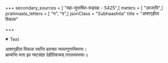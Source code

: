 +++
secondary_sources = [ "महा-सुभाषित-सङ्ग्रहः - 5425",]
meters = [ "उपजाति",]
pratimaala_letters = [ "भ", "व",]
jsonClass = "Subhaashita"
title = "आशागृहीता विकला"

+++

<details open><summary>Text</summary>

आशागृहीता विकला भवन्ति हतत्रपा न्यस्तगुणाभिमानाः।  
भ्राम्यन्ति मत्ता इव नष्टसंज्ञा देहीतिवाचस् तरलस्वभावाः॥
</details>
